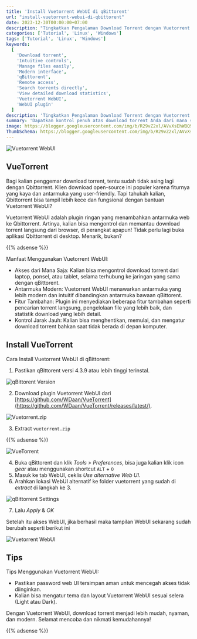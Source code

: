 ```yaml
---
title: 'Install Vuetorrent WebUI di qBittorent'
url: "install-vuetorrent-webui-di-qbittorent"
date: 2023-12-30T00:00:00+07:00
description: "Tingkatkan Pengalaman Download Torrent dengan Vuetorrent WebUI di qBittorent ."
categories: ['Tutorial', 'Linux', 'Windows']
tags: ['Tutorial', 'Linux', 'Windows']
keywords:
  [
    'Download torrent',
    'Intuitive controls',
    'Manage files easily',
    'Modern interface',
    'qBittorent',
    'Remote access',
    'Search torrents directly',
    'View detailed download statistics',
    'Vuetorrent WebUI',
    'WebUI plugin'
  ]
description: 'Tingkatkan Pengalaman Download Torrent dengan Vuetorrent WebUI di qBittorent '
summary: 'Dapatkan kontrol penuh atas download torrent Anda dari mana saja, dengan antarmuka yang modern dan intuitif.'
image: https://blogger.googleusercontent.com/img/b/R29vZ2xl/AVvXsEhWBQ9CQRzqxNK3qsAyl4m5LafYQG67ogVsfLnp52TjfwJopPtrEpkrJwYOPqVnRZLDD6dC0V3y-dqcFJnBvFkuL-m6qXdPzPZgccws5hh7MaQHGym-eMH_-IjH-7Tfd9-pv6XolHE1TZ6xLRfG2LZl0KestV3XraxwhdxONrtF1jOGCvEAxonFmBSXFiXk/s80-rw/vuetorrent-logo.png
ThumbSchema: https://blogger.googleusercontent.com/img/b/R29vZ2xl/AVvXsEhWBQ9CQRzqxNK3qsAyl4m5LafYQG67ogVsfLnp52TjfwJopPtrEpkrJwYOPqVnRZLDD6dC0V3y-dqcFJnBvFkuL-m6qXdPzPZgccws5hh7MaQHGym-eMH_-IjH-7Tfd9-pv6XolHE1TZ6xLRfG2LZl0KestV3XraxwhdxONrtF1jOGCvEAxonFmBSXFiXk/s0/vuetorrent-logo.png
---
```


![Vuetorrent WebUI](https://blogger.googleusercontent.com/img/b/R29vZ2xl/AVvXsEj_49nLG_EN9fXxfqFCS-UCk-sGl0t5WH3UxH8LEYw2vwJKlUJggBCpc4Ss3fR_PiNdO4sshpZgqzIIvHUS-L9GJCgUxryx7gJxNMfnBbJWn7bF4l4Yem6I1I_QSccyWtDN5vNIwRVjLBsVOIpGqi7Ht9HfcTEsKxf0A8Ux5gWr_sLj1wlHMzEjn2ZfQzql/s0/rmdhnreza.my.id.install.vuetorrent.webui.di.qbittorrent.1.png=s0?imgmax=0)

## VueTorrent

Bagi kalian penggemar download torrent, tentu sudah tidak asing lagi dengan Qbittorrent. Klien download open-source ini populer karena fiturnya yang kaya dan antarmuka yang user-friendly. Tapi tahukah kalian, Qbittorrent bisa tampil lebih kece dan fungsional dengan bantuan Vuetorrent WebUI?

Vuetorrent WebUI adalah plugin ringan yang menambahkan antarmuka web ke Qbittorrent. Artinya, kalian bisa mengontrol dan memantau download torrent langsung dari browser, di perangkat apapun! Tidak perlu lagi buka aplikasi Qbittorrent di desktop. Menarik, bukan?

{{% adsense %}}

Manfaat Menggunakan Vuetorrent WebUI:

  * Akses dari Mana Saja: Kalian bisa mengontrol download torrent dari laptop, ponsel, atau tablet, selama terhubung ke jaringan yang sama dengan qBittorent.
  * Antarmuka Modern: Vuetorrent WebUI menawarkan antarmuka yang lebih modern dan intuitif dibandingkan antarmuka bawaan qBittorent.
  * Fitur Tambahan: Plugin ini menyediakan beberapa fitur tambahan seperti pencarian torrent langsung, pengelolaan file yang lebih baik, dan statistik download yang lebih detail.
  * Kontrol Jarak Jauh: Kalian bisa menghentikan, memulai, dan mengatur download torrent bahkan saat tidak berada di depan komputer.

## Install VueTorrent

Cara Install Vuetorrent WebUI di qBittorent:

  1. Pastikan qBittorent versi 4.3.9 atau lebih tinggi terinstal.

![qBittorent Version](https://blogger.googleusercontent.com/img/b/R29vZ2xl/AVvXsEjiIgwIoMWUJAIWPAcObg26W4ow6FKmJWq73efzjAs4qhpflvCMrLQ6waBpJJIYIeWA-NkHxR1_Tqfe7nXi7w_5-Fjs0I_MANf4GfuTwiKYPxyHbvUHCdaEl2a-XP4_6eLa-ukQhInbLK8bLA3PxOeDekweRSXGY1shcmlWIYajwyIHf_9VC02aFv0jttLV/s0/rmdhnreza.my.id.install.vuetorrent.webui.di.qbittorrent.2.png=s0?imgmax=0)

  2. Download plugin Vuetorrent WebUI dari [https://github.com/WDaan/VueTorrent](https://github.com/WDaan/VueTorrent/releases/latest/).

![Vuetorrent.zip](https://blogger.googleusercontent.com/img/b/R29vZ2xl/AVvXsEjmopdWS3lhY9PDO6etJ_Pce23GpB-7Qom4NtdU1syqFRVrYCdnCirHPtHRNQw_k6sNSCZh-xtKm8FFxwyOrW9hU7OAxcbGo6b1Z61U9TYbBnV0TzpihMkawmBhmIyatQ-V3B_5ZF2_Teqrtp4-YWKYJm168Irg5WZnNm0Y_-e3xMY2UioaKWtIuoWIduBU/s0/rmdhnreza.my.id.install.vuetorrent.webui.di.qbittorrent.3.png=s0?imgmax=0)

  3. Extract `vuetorrent.zip`

{{% adsense %}}

![VueTorrent](https://blogger.googleusercontent.com/img/b/R29vZ2xl/AVvXsEi1RQLJKBdIna7XdIFSqnRZ4Z0MZ_L6_8RIcCEZNwUqe9NJSGpzGklTc1_aaovEUdkU3DGhy0EEINt4sTCHdi1JlLkxGdicEamNpFhrreQcSW8fzx7AARc3Mn87OevHZMQy_pL4XNVFk7alnJrkyP3gw-03hdQvthUet_dTu_Ef_uP5H5OWb40RPaVNaONU/s0/rmdhnreza.my.id.install.vuetorrent.webui.di.qbittorrent.4.png=s0?imgmax=0)

  4. Buka qBittorent dan klik *Tools* > *Preferences*, bisa juga kalian klik icon *gear* atau menggunakan shortcut `ALT` + `O`
  5. Masuk ke tab WebUI, ceklis *Use alternative Web UI*.
  6. Arahkan lokasi WebUI alternatif ke folder vuetorrent yang sudah di *extract* di langkah ke 3.

![qBittorrent Settings](https://blogger.googleusercontent.com/img/b/R29vZ2xl/AVvXsEizAUxMyVwz3wu_ruAOs1Li5fgFw51HlR-56_mNnrIii3IdSchr9ft7UCL4c2GrjQirQMQ1C1big0Vajwa_r6Mrd2QGfc7VLp1rUtPSjEd36i_IRP7XCZlPvxMxXALSDFfRXtjoLKSwzp2kfwlJnrGJ5KbnUSpM8oMn12xzPk-dV3mdnmj8NG6EglfQqBSD/s0/rmdhnreza.my.id.install.vuetorrent.webui.di.qbittorrent.5.png=s0?imgmax=0)

  7. Lalu *Apply* & *OK*

Setelah itu akses WebUI, jika berhasil maka tampilan WebUI sekarang sudah berubah seperti berikut ini

![Vuetorrent WebUI](https://blogger.googleusercontent.com/img/b/R29vZ2xl/AVvXsEj_49nLG_EN9fXxfqFCS-UCk-sGl0t5WH3UxH8LEYw2vwJKlUJggBCpc4Ss3fR_PiNdO4sshpZgqzIIvHUS-L9GJCgUxryx7gJxNMfnBbJWn7bF4l4Yem6I1I_QSccyWtDN5vNIwRVjLBsVOIpGqi7Ht9HfcTEsKxf0A8Ux5gWr_sLj1wlHMzEjn2ZfQzql/s0/rmdhnreza.my.id.install.vuetorrent.webui.di.qbittorrent.1.png=s0?imgmax=0)

## Tips

Tips Menggunakan Vuetorrent WebUI:

  * Pastikan password web UI tersimpan aman untuk mencegah akses tidak diinginkan.
  * Kalian bisa mengatur tema dan layout Vuetorrent WebUI sesuai selera (Light atau Dark).

Dengan Vuetorrent WebUI, download torrent menjadi lebih mudah, nyaman, dan modern. Selamat mencoba dan nikmati kemudahannya!

{{% adsense %}}